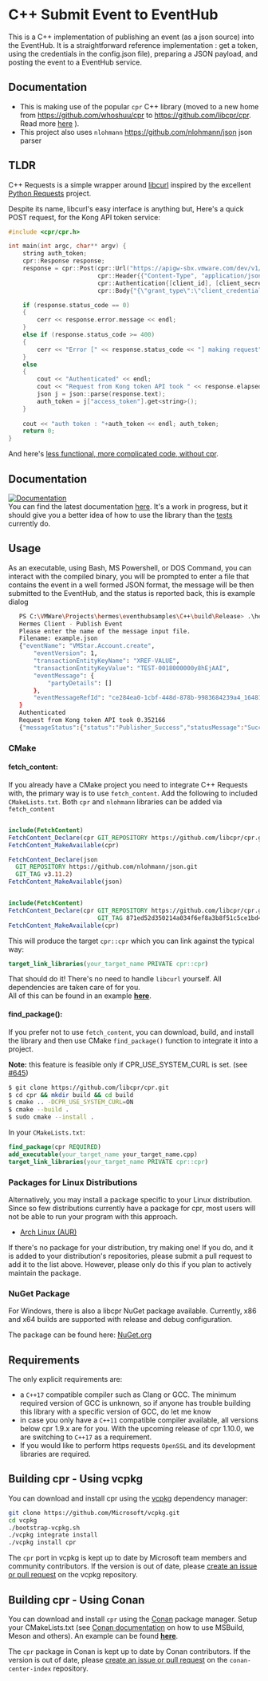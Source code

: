 # C++ Submit Event to EventHub

This is a C++ implementation of publishing an event (as a json source) into the EventHub.
It is a straightforward reference implementation : get a token, using the credentials in the config.json file),
preparing a JSON payload, and posting the event to a EventHub service.

## Documentation

* This is making use of the popular `cpr` C++ library (moved to a new home from https://github.com/whoshuu/cpr to https://github.com/libcpr/cpr. Read more [here](https://github.com/libcpr/cpr/issues/636) ).
* This project also uses `nlohmann` https://github.com/nlohmann/json json parser

## TLDR

C++ Requests is a simple wrapper around [libcurl](http://curl.haxx.se/libcurl) inspired by the excellent [Python Requests](https://github.com/kennethreitz/requests) project.

Despite its name, libcurl's easy interface is anything but, Here's a quick POST request, for the Kong API token service:

```c++
#include <cpr/cpr.h>

int main(int argc, char** argv) {
    string auth_token;
    cpr::Response response;
    response = cpr::Post(cpr::Url("https://apigw-sbx.vmware.com/dev/v1/m0/api/token/application"),
                         cpr::Header{{"Content-Type", "application/json"}},
                         cpr::Authentication{[client_id], [client_secret]},
                         cpr::Body{"{\"grant_type\":\"client_credentials\"}"});

    if (response.status_code == 0)
    {
        cerr << response.error.message << endl;
    }
    else if (response.status_code >= 400)
    {
        cerr << "Error [" << response.status_code << "] making request" << endl;
    }
    else
    {
        cout << "Authenticated" << endl;
        cout << "Request from Kong token API took " << response.elapsed << endl;
        json j = json::parse(response.text);
        auth_token = j["access_token"].get<string>();
    }
    
    cout << "auth token : "+auth_token << endl; auth_token;
    return 0;
}
```

And here's [less functional, more complicated code, without cpr](https://gist.github.com/whoshuu/2dc858b8730079602044).

## Documentation

[![Documentation](https://img.shields.io/badge/docs-online-informational?style=for-the-badge&link=https://docs.libcpr.org/)](https://docs.libcpr.org/)  
You can find the latest documentation [here](https://docs.libcpr.org/). It's a work in progress, but it should give you a better idea of how to use the library than the [tests](https://github.com/libcpr/cpr/tree/master/test) currently do.

## Usage
 As an executable, using Bash, MS Powershell, or DOS Command, you can interact with the compiled binary, you will be prompted to enter a file that contains the event in a well formed JSON format, the message will be then submitted to the EventHub, and the status is reported back, this is example dialog

 ```bash
    PS C:\VMWare\Projects\hermes\eventhubsamples\C++\build\Release> .\hermes-client.exe
    Hermes Client - Publish Event
    Please enter the name of the message input file.
    Filename: example.json
    {"eventName": "VMStar.Account.create",
        "eventVersion": 1,
        "transactionEntityKeyName": "XREF-VALUE",
        "transactionEntityKeyValue": "TEST-0018000000y8hEjAAI",
        "eventMessage": {
            "partyDetails": []
        },
        "eventMessageRefId": "ce284ea0-1cbf-448d-878b-9983684239a4_1648117783021_1"
    }
    Authenticated
    Request from Kong token API took 0.352166
    {"messageStatus":{"status":"Publisher_Success","statusMessage":"Successfully published the message","msgRefID":"d280c75e-01a9-46a7-b0b4-2745b3c96755"}}
 ```

### CMake

#### fetch_content:
If you already have a CMake project you need to integrate C++ Requests with, the primary way is to use `fetch_content`.
Add the following to included `CMakeLists.txt`. Both `cpr` and `nlohmann` libraries can be added via `fetch_content`

```cmake

include(FetchContent)
FetchContent_Declare(cpr GIT_REPOSITORY https://github.com/libcpr/cpr.git GIT_TAG f4622efcb59d84071ae11404ae61bd821c1c344b) # the commit hash for 1.6.2
FetchContent_MakeAvailable(cpr)

FetchContent_Declare(json
  GIT_REPOSITORY https://github.com/nlohmann/json.git
  GIT_TAG v3.11.2)
FetchContent_MakeAvailable(json)


include(FetchContent)
FetchContent_Declare(cpr GIT_REPOSITORY https://github.com/libcpr/cpr.git
                         GIT_TAG 871ed52d350214a034f6ef8a3b8f51c5ce1bd400) # The commit hash for 1.9.0. Replace with the latest from: https://github.com/libcpr/cpr/releases
FetchContent_MakeAvailable(cpr)
```

This will produce the target `cpr::cpr` which you can link against the typical way:

```cmake
target_link_libraries(your_target_name PRIVATE cpr::cpr)
```

That should do it!
There's no need to handle `libcurl` yourself. All dependencies are taken care of for you.  
All of this can be found in an example [**here**](https://github.com/libcpr/example-cmake-fetch-content).

#### find_package():
If you prefer not to use `fetch_content`, you can download, build, and install the library and then use CMake `find_package()` function to integrate it into a project.

**Note:** this feature is feasible only if CPR_USE_SYSTEM_CURL is set. (see [#645](https://github.com/libcpr/cpr/pull/645))
```Bash
$ git clone https://github.com/libcpr/cpr.git
$ cd cpr && mkdir build && cd build
$ cmake .. -DCPR_USE_SYSTEM_CURL=ON
$ cmake --build .
$ sudo cmake --install .
```
In your `CMakeLists.txt`:
```cmake
find_package(cpr REQUIRED)
add_executable(your_target_name your_target_name.cpp)
target_link_libraries(your_target_name PRIVATE cpr::cpr)
```
### Packages for Linux Distributions

Alternatively, you may install a package specific to your Linux distribution. Since so few distributions currently have a package for cpr, most users will not be able to run your program with this approach.

* [Arch Linux (AUR)](https://aur.archlinux.org/packages/cpr)

If there's no package for your distribution, try making one! If you do, and it is added to your distribution's repositories, please submit a pull request to add it to the list above. However, please only do this if you plan to actively maintain the package.

### NuGet Package

For Windows, there is also a libcpr NuGet package available. Currently, x86 and x64 builds are supported with release and debug configuration.

The package can be found here: [NuGet.org](https://www.nuget.org/packages/libcpr/)

## Requirements

The only explicit requirements are:

* a `C++17` compatible compiler such as Clang or GCC. The minimum required version of GCC is unknown, so if anyone has trouble building this library with a specific version of GCC, do let me know
* in case you only have a `C++11` compatible compiler available, all versions below cpr 1.9.x are for you. With the upcoming release of cpr 1.10.0, we are switching to `C++17` as a requirement.
* If you would like to perform https requests `OpenSSL` and its development libraries are required.

## Building cpr - Using vcpkg

You can download and install cpr using the [vcpkg](https://github.com/Microsoft/vcpkg) dependency manager:
```Bash
git clone https://github.com/Microsoft/vcpkg.git
cd vcpkg
./bootstrap-vcpkg.sh
./vcpkg integrate install
./vcpkg install cpr
```
The `cpr` port in vcpkg is kept up to date by Microsoft team members and community contributors. If the version is out of date, please [create an issue or pull request](https://github.com/Microsoft/vcpkg) on the vcpkg repository.

## Building cpr - Using Conan

You can download and install `cpr` using the [Conan](https://conan.io/) package manager. Setup your CMakeLists.txt (see [Conan documentation](https://docs.conan.io/en/latest/integrations/build_system.html) on how to use MSBuild, Meson and others).
An example can be found [**here**](https://github.com/libcpr/example-cmake-conan).

The `cpr` package in Conan is kept up to date by Conan contributors. If the version is out of date, please [create an issue or pull request](https://github.com/conan-io/conan-center-index) on the `conan-center-index` repository.
